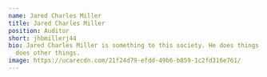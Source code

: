 ```yaml
---
name: Jared Charles Miller
title: Jared Charles Miller
position: Auditor
short: jhbmillerj44
bio: Jared Charles Miller is something to this society. He does things and also
  does other things.
image: https://ucarecdn.com/21f24d79-efdd-49b6-b859-1c2fd316e761/
---
```

